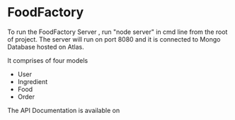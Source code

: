 # FoodFactory

To run the FoodFactory Server , run "node server" in cmd line from the root of project.
The server will run on port 8080 and it is connected to Mongo Database hosted on Atlas.

It comprises of four models
* User
* Ingredient
* Food
* Order

The API Documentation is available on <Link to be updated>
